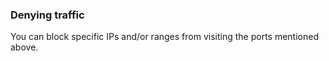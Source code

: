 <!-- usedin: [ _legacy_docker/stack-management] - post: -->


### Denying traffic

You can block specific IPs and/or ranges from visiting the ports mentioned above.

